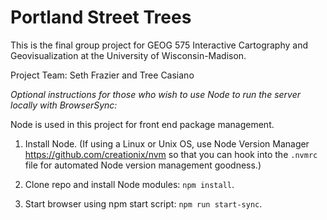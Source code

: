 # Portland Street Trees

This is the final group project for GEOG 575 Interactive Cartography and Geovisualization at the University of Wisconsin-Madison.

Project Team:  Seth Frazier and Tree Casiano

_Optional instructions for those who wish to use Node to run the server locally with BrowserSync:_

Node is used in this project for front end package management.

1. Install Node. (If using a Linux or Unix OS, use Node Version Manager https://github.com/creationix/nvm so that you can hook into the `.nvmrc` file for automated Node version management goodness.) 

2. Clone repo and install Node modules: `npm install`.

3. Start browser using npm start script: `npm run start-sync`. 



